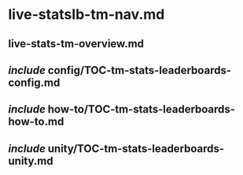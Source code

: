 # live-statslb-tm-nav.md

## live-stats-tm-overview.md

## _include_ config/TOC-tm-stats-leaderboards-config.md

## _include_ how-to/TOC-tm-stats-leaderboards-how-to.md

## _include_ unity/TOC-tm-stats-leaderboards-unity.md
